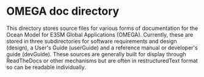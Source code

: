# OMEGA doc directory

This directory stores source files for various forms of documentation
for the Ocean Model for E3SM Global Applications (OMEGA). Currently,
these are stored in three subdirectories for software requirements and
design (design), a User's Guide (userGuide) and a reference manual or
developer's guide (devGuide). These sources are generally built for
display through ReadTheDocs or other mechanisms but are often in
restructuredText format so can be readable individually.
